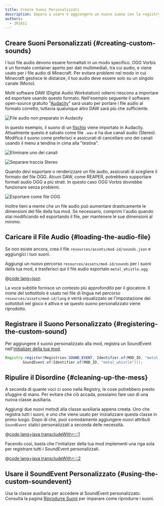 ```yaml
---
title: Creare Suoni Personalizzati
description: Impara a usare e aggiungere un nuovo suono con la registry.
authors:
  - JR1811
---
```


## Creare Suoni Personalizzati {#creating-custom-sounds}

I tuoi file audio devono essere formattati in un modo specifico. OGG Vorbis è un formato container aperto per dati multimediali, tra cui audio, e viene usato per i file audio di Minecraft. Per evitare problemi nel modo in cui Minecraft gestisce le distanze, il tuo audio deve essere solo su un singolo canale (Mono).

Molti software DAW (Digital Audio Workstation) odierni riescono a importare ed esportare usando questo formato. Nell'esempio seguente il software open-source gratuito "[Audacity](https://www.audacityteam.org/)" sarà usato per portare i file audio al formato corretto, tuttavia qualunque altro DAW sarà più che sufficiente.

![File audio non preparato in Audacity](/assets/develop/sounds/custom_sounds_0.png)

In questo esempio, il suono di un [fischio](https://freesound.org/people/strongbot/sounds/568995/) viene importato in Audacity. Attualmente questo è salvato come file `.wav` e ha due canali audio (Stereo). Modifica il suono come preferisci e assicurati di cancellare uno dei canali usando il menu a tendina in cima alla "testina".

![Eliminare uno dei canali](/assets/develop/sounds/custom_sounds_2.png)

![Separare traccia Stereo](/assets/develop/sounds/custom_sounds_1.png)

Quando devi esportare o renderizzare un file audio, assicurati di scegliere il formato del file OGG. Alcuni DAW, come REAPER, potrebbero supportare formati audio OGG a più strati. In questo caso OGG Vorbis dovrebbe funzionare senza problemi.

![Esportare come file OGG](/assets/develop/sounds/custom_sounds_3.png)

Inoltre tieni a mente che un file audio può aumentare drasticamente le dimensioni del file della tua mod. Se necessario, comprimi l'audio quando stai modificando ed esportando il file, per mantenere le sue dimensioni al minimo.

## Caricare il File Audio {#loading-the-audio-file}

Se non esiste ancora, crea il file `resources/assets/mod-id/sounds.json` e aggiungici i tuoi suoni.

Aggiungi un nuovo percorso `resources/assets/mod-id/sounds` per i suoni della tua mod, e trasferisci qui il file audio esportato `metal_whistle.ogg`.

@[code lang=json](@/reference/latest/src/main/resources/assets/fabric-docs-reference/sounds.json)

La voce subtitle fornisce un contesto più approfondito per il giocatore. Il nome del sottotitolo è usato nei file di lingua nel percorso `resources/assets/mod-id/lang` e verrà visualizzato se l'impostazione dei sottotitoli nel gioco è attiva e se questo suono personalizzato viene riprodotto.

## Registrare il Suono Personalizzato {#registering-the-custom-sound}

Per aggiungere il suono personalizzato alla mod, registra un SoundEvent nell'[initializer della tua mod](./getting-started/project-structure#entrypoints).

```java
Registry.register(Registries.SOUND_EVENT, Identifier.of(MOD_ID, "metal_whistle"),
        SoundEvent.of(Identifier.of(MOD_ID, "metal_whistle")));
```

## Ripulire il Disordine {#cleaning-up-the-mess}

A seconda di quante voci ci sono nella Registry, le cose potrebbero presto sfuggire di mano. Per evitare che ciò accada, possiamo fare uso di una nuova classe ausiliaria.

Aggiungi due nuovi metodi alla classe ausiliaria appena creata. Uno che registra tutti i suoni, e uno che viene usato per inizializzare questa classe in primo luogo. Dopo di che, puoi comodamente aggiungere nuovi attributi `SoundEvent` statici personalizzati a seconda delle necessità.

@[code lang=java transcludeWith=:::1](@/reference/latest/src/main/java/com/example/docs/sound/CustomSounds.java)

Facendo così, basta che l'initializer della tua mod implementi una riga sola per registrare tutti i SoundEvent personalizzati.

@[code lang=java transcludeWith=:::2](@/reference/latest/src/main/java/com/example/docs/sound/FabricDocsReferenceSounds.java)

## Usare il SoundEvent Personalizzato {#using-the-custom-soundevent}

Usa la classe ausiliaria per accedere al SoundEvent personalizzato. Consulta la pagina [Riprodurre Suoni](./using-sounds) per imparare come riprodurre i suoni.
